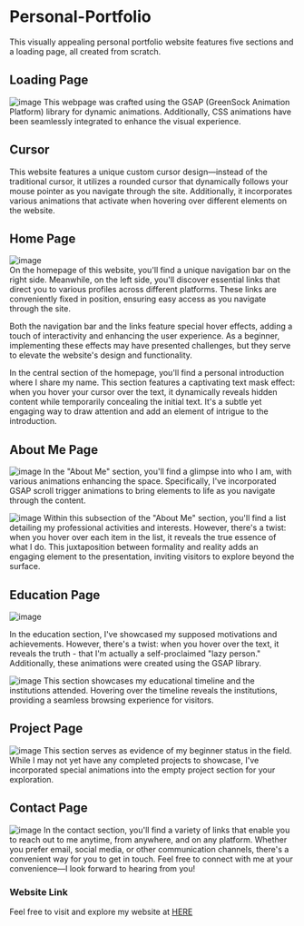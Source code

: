 # Personal-Portfolio
This visually appealing personal portfolio website features five sections and a loading page, all created from scratch.

## Loading Page
![image](https://github.com/shohanur-shoron/Personal-Portfolio/assets/158572434/fd663c45-bddf-4b29-96a2-77ea7d98476b)
This webpage was crafted using the GSAP (GreenSock Animation Platform) library for dynamic animations. Additionally, CSS animations have been seamlessly integrated to enhance the visual experience.

## Cursor
This website features a unique custom cursor design—instead of the traditional cursor, it utilizes a rounded cursor that dynamically follows your mouse pointer as you navigate through the site. Additionally, it incorporates various animations that activate when hovering over different elements on the website.

## Home Page
![image](https://github.com/shohanur-shoron/Personal-Portfolio/assets/158572434/523b4a2b-7e39-4f94-9e46-54b55cf3cc9e)\
On the homepage of this website, you'll find a unique navigation bar on the right side.  Meanwhile, on the left side, you'll discover essential links that direct you to various profiles across different platforms. These links are conveniently fixed in position, ensuring easy access as you navigate through the site. 

Both the navigation bar and the links feature special hover effects, adding a touch of interactivity and enhancing the user experience. As a beginner, implementing these effects may have presented challenges, but they serve to elevate the website's design and functionality.

In the central section of the homepage, you'll find a personal introduction where I share my name. This section features a captivating text mask effect: when you hover your cursor over the text, it dynamically reveals hidden content while temporarily concealing the initial text. It's a subtle yet engaging way to draw attention and add an element of intrigue to the introduction.

## About Me Page
![image](https://github.com/shohanur-shoron/Personal-Portfolio/assets/158572434/c8384259-b5cb-4afa-8267-db89614c1c16)
In the "About Me" section, you'll find a glimpse into who I am, with various animations enhancing the space. Specifically, I've incorporated GSAP scroll trigger animations to bring elements to life as you navigate through the content.

![image](https://github.com/shohanur-shoron/Personal-Portfolio/assets/158572434/1a3fee75-7383-418c-a95f-14d52d0c4cdc)
Within this subsection of the "About Me" section, you'll find a list detailing my professional activities and interests. However, there's a twist: when you hover over each item in the list, it reveals the true essence of what I do. This juxtaposition between formality and reality adds an engaging element to the presentation, inviting visitors to explore beyond the surface.

## Education Page
![image](https://github.com/shohanur-shoron/Personal-Portfolio/assets/158572434/39627b7f-cb7e-4304-9286-3710451bc777)

In the education section, I've showcased my supposed motivations and achievements. However, there's a twist: when you hover over the text, it reveals the truth - that I'm actually a self-proclaimed "lazy person." Additionally, these animations were created using the GSAP library.

![image](https://github.com/shohanur-shoron/Personal-Portfolio/assets/158572434/38685bae-e5ed-4d3d-9f9c-3f503615a850)
This section showcases my educational timeline and the institutions attended. Hovering over the timeline reveals the institutions, providing a seamless browsing experience for visitors.

## Project Page
![image](https://github.com/shohanur-shoron/Personal-Portfolio/assets/158572434/f0dbd242-5751-4db2-aa9f-f2dc99fd6a80)
This section serves as evidence of my beginner status in the field. While I may not yet have any completed projects to showcase, I've incorporated special animations into the empty project section for your exploration.

## Contact Page
![image](https://github.com/shohanur-shoron/Personal-Portfolio/assets/158572434/2a9d3e88-5279-4c71-8cff-a4335737027f)
In the contact section, you'll find a variety of links that enable you to reach out to me anytime, from anywhere, and on any platform. Whether you prefer email, social media, or other communication channels, there's a convenient way for you to get in touch. Feel free to connect with me at your convenience—I look forward to hearing from you!

### Website Link
Feel free to visit and explore my website at [HERE](https://thisisshoron.000webhostapp.com/)

